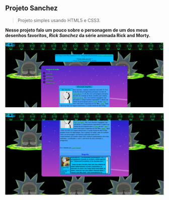 ## Projeto Sanchez

> Projeto simples usando HTML5 e CSS3.

<b> Nesse projeto falo um pouco sobre o personagem de um dos meus desenhos favoritos, <i>Rick Sanchez</i> da série animada Rick and Morty.</b>

![](./imagens/projeto-sanchez1.png)

<!-- <br> -->
![](./imagens/projeto-sanchez2.png)



